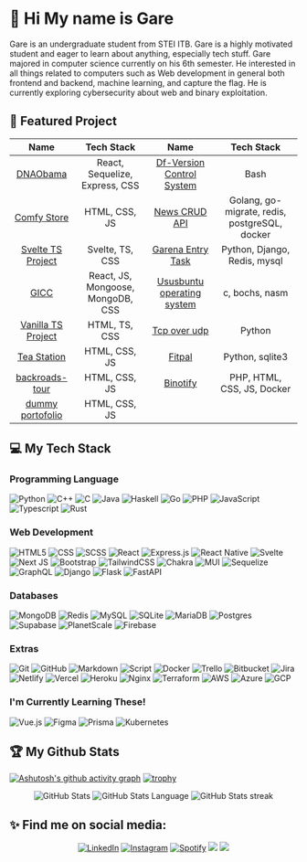 # 👋 Hi My name is Gare

Gare is an undergraduate student from STEI ITB. Gare is a highly motivated student and eager to learn about anything, especially tech stuff. Gare majored in computer science currently on his 6th semester. He interested in all things related to computers such as Web development in general both frontend and backend, machine learning, and capture the flag. He is currently exploring cybersecurity about web and binary exploitation.

## 🧾 Featured Project

| Name  | Tech Stack | Name  | Tech Stack |
| :-------------: |:-------------:| :-------------: |:-------------:|
| [DNAObama](https://dna-obama.vercel.app/)      | React, Sequelize, Express, CSS | [Df-Version Control System](https://github.com/IloveNooodles/df-vcs)      | Bash  |
| [Comfy Store](https://comfy-store-jr0b8ok48-ilovenooodles.vercel.app/)      | HTML, CSS, JS     | [News CRUD API](https://github.com/IloveNooodles/news-crud-api)      | Golang, go-migrate, redis, postgreSQL, docker|
| [Svelte TS Project](https://svelte-ts-mini-project.vercel.app/)     | Svelte, TS, CSS   | [Garena Entry Task](https://github.com/IloveNooodles/garena-entry-task)      | Python, Django, Redis, mysql|
| [GICC](https://www.ganeshaicc.web.id/)     | React, JS, Mongoose, MongoDB, CSS   | [Ususbuntu operating system](https://github.com/IloveNooodles/ususbuntu-operating-system)      | c, bochs, nasm|
| [Vanilla TS Project](https://vanilla-ts-project-d6s323oe4-ilovenooodles.vercel.app/)     | HTML, TS, CSS   | [Tcp over udp](https://github.com/IloveNooodles/tcp-over-udp)      | Python|
| [Tea Station](https://gare-tea-station.netlify.app/)     | HTML, CSS, JS   | [Fitpal](https://github.com/IloveNooodles/fitpal)      |Python, sqlite3|
| [backroads-tour](https://gare-backroads-tour.netlify.app/)     | HTML, CSS, JS   | [Binotify](https://github.com/IloveNooodles/binotify-app)      |PHP, HTML, CSS, JS, Docker|
| [dummy portofolio](https://gare-portofolio-project.netlify.app/)     | HTML, CSS, JS   |

## 💻 My Tech Stack

### Programming Language
 ![Python](https://img.shields.io/badge/Python-14354C?style=for-the-badge&logo=python)
 ![C++](https://img.shields.io/badge/C%2B%2B-00599C?style=for-the-badge&logo=c%2B%2B&logoColor=white)
 ![C](https://img.shields.io/badge/C-00599C?style=for-the-badge&logo=c&logoColor=white)
 ![Java](https://img.shields.io/badge/Java-ED8B00?style=for-the-badge&logo=java&logoColor=white)
 ![Haskell](https://img.shields.io/badge/Haskell-5e5086?style=for-the-badge&logo=haskell&logoColor=white)
 ![Go](https://img.shields.io/badge/go-%2300ADD8.svg?style=for-the-badge&logo=go&logoColor=white)
 ![PHP](https://img.shields.io/badge/php-%23777BB4.svg?style=for-the-badge&logo=php&logoColor=white)
 ![JavaScript](https://img.shields.io/badge/JavaScript-F7DF1E?style=for-the-badge&logo=javascript&logoColor=black)
 ![Typescript](https://img.shields.io/badge/TypeScript-007ACC?style=for-the-badge&logo=typescript&logoColor=white)
 ![Rust](https://img.shields.io/badge/rust-%23000000.svg?style=for-the-badge&logo=rust&logoColor=white)
 
### Web Development 
 ![HTML5](https://img.shields.io/badge/HTML5-E34F26?style=for-the-badge&logo=html5&logoColor=white)
 ![CSS](https://img.shields.io/badge/CSS3-1572B6?style=for-the-badge&logo=css3&logoColor=white)
 ![SCSS](https://img.shields.io/badge/Sass-CC6699?style=for-the-badge&logo=sass&logoColor=white)
 ![React](https://img.shields.io/badge/React-20232A?style=for-the-badge&logo=react&logoColor=61DAFB)
 ![Express.js](https://img.shields.io/badge/express.js-%23404d59.svg?style=for-the-badge&logo=express&logoColor=%2361DAFB)
 ![React Native](https://img.shields.io/badge/react_native-%2320232a.svg?style=for-the-badge&logo=react&logoColor=%2361DAFB)
 ![Svelte](https://img.shields.io/badge/svelte-%23f1413d.svg?style=for-the-badge&logo=svelte&logoColor=white)
 ![Next JS](https://img.shields.io/badge/Next-black?style=for-the-badge&logo=next.js&logoColor=white)
 ![Bootstrap](https://img.shields.io/badge/Bootstrap-563D7C?style=for-the-badge&logo=bootstrap&logoColor=white)
 ![TailwindCSS](https://img.shields.io/badge/tailwindcss-%2338B2AC.svg?style=for-the-badge&logo=tailwind-css&logoColor=white)
 ![Chakra](https://img.shields.io/badge/chakra-%234ED1C5.svg?style=for-the-badge&logo=chakraui&logoColor=white)
 ![MUI](https://img.shields.io/badge/MUI-%230081CB.svg?style=for-the-badge&logo=material-ui&logoColor=white)
 ![Sequelize](https://img.shields.io/badge/Sequelize-52B0E7?style=for-the-badge&logo=Sequelize&logoColor=white)
 ![GraphQL](https://img.shields.io/badge/-GraphQL-E10098?style=for-the-badge&logo=graphql&logoColor=white)
 ![Django](https://img.shields.io/badge/django-%23092E20.svg?style=for-the-badge&logo=django&logoColor=white)
 ![Flask](https://img.shields.io/badge/flask-%23000.svg?style=for-the-badge&logo=flask&logoColor=white)
 ![FastAPI](https://img.shields.io/badge/FastAPI-005571?style=for-the-badge&logo=fastapi)

### Databases
![MongoDB](https://img.shields.io/badge/MongoDB-%234ea94b.svg?style=for-the-badge&logo=mongodb&logoColor=white)
![Redis](https://img.shields.io/badge/redis-%23DD0031.svg?style=for-the-badge&logo=redis&logoColor=white)
![MySQL](https://img.shields.io/badge/mysql-%2300f.svg?style=for-the-badge&logo=mysql&logoColor=white) 
![SQLite](https://img.shields.io/badge/sqlite-%2307405e.svg?style=for-the-badge&logo=sqlite&logoColor=white) 
![MariaDB](https://img.shields.io/badge/MariaDB-003545?style=for-the-badge&logo=mariadb&logoColor=white) 
![Postgres](https://img.shields.io/badge/postgres-%23316192.svg?style=for-the-badge&logo=postgresql&logoColor=white)
![Supabase](https://img.shields.io/badge/Supabase-3ECF8E?style=for-the-badge&logo=supabase&logoColor=white)
![PlanetScale](https://img.shields.io/badge/planetscale-%23000000.svg?style=for-the-badge&logo=planetscale&logoColor=white)
![Firebase](https://img.shields.io/badge/firebase-%23039BE5.svg?style=for-the-badge&logo=firebase)

### Extras
 ![Git](https://img.shields.io/badge/-Git-333333?style=for-the-badge&logo=git&logoColor=white)
 ![GitHub](https://img.shields.io/badge/-GitHub-333333?style=for-the-badge&logo=github&logoColor=white)
 ![Markdown](https://img.shields.io/badge/Markdown-000000?style=for-the-badge&logo=markdown&logoColor=white)
 ![Script](https://img.shields.io/badge/Shell_Script-121011?style=for-the-badge&logo=gnu-bash&logoColor=white)
 ![Docker](https://img.shields.io/badge/docker-%230db7ed.svg?style=for-the-badge&logo=docker&logoColor=white)
 ![Trello](https://img.shields.io/badge/Trello-%23026AA7.svg?style=for-the-badge&logo=Trello&logoColor=white)
 ![Bitbucket](https://img.shields.io/badge/bitbucket-%230047B3.svg?style=for-the-badge&logo=bitbucket&logoColor=white)
 ![Jira](https://img.shields.io/badge/jira-%230A0FFF.svg?style=for-the-badge&logo=jira&logoColor=white)
 ![Netlify](https://img.shields.io/badge/netlify-%23000000.svg?style=for-the-badge&logo=netlify&logoColor=#00C7B7)
 ![Vercel](https://img.shields.io/badge/vercel-%23000000.svg?style=for-the-badge&logo=vercel&logoColor=white)
 ![Heroku](https://img.shields.io/badge/heroku-%23430098.svg?style=for-the-badge&logo=heroku&logoColor=white)
 ![Nginx](https://img.shields.io/badge/nginx-%23009639.svg?style=for-the-badge&logo=nginx&logoColor=white)
 ![Terraform](https://img.shields.io/badge/terraform-%235835CC.svg?style=for-the-badge&logo=terraform&logoColor=white)
 ![AWS](https://img.shields.io/badge/AWS-%23FF9900.svg?style=for-the-badge&logo=amazon-aws&logoColor=white) 
 ![Azure](https://img.shields.io/badge/azure-%230072C6.svg?style=for-the-badge&logo=azure-devops&logoColor=white)
 ![GCP](https://img.shields.io/badge/GoogleCloud-%234285F4.svg?style=for-the-badge&logo=google-cloud&logoColor=white)
 
 
### I'm Currently Learning These!
![Vue.js](https://img.shields.io/badge/vuejs-%2335495e.svg?style=for-the-badge&logo=vuedotjs&logoColor=%234FC08D)
![Figma](https://img.shields.io/badge/figma-%23F24E1E.svg?style=for-the-badge&logo=figma&logoColor=white)
![Prisma](https://img.shields.io/badge/Prisma-3982CE?style=for-the-badge&logo=Prisma&logoColor=white)
![Kubernetes](https://img.shields.io/badge/kubernetes-%23326ce5.svg?style=for-the-badge&logo=kubernetes&logoColor=white)

## 🏆 My Github Stats
[![Ashutosh's github activity graph](https://github-readme-activity-graph.vercel.app/graph?username=IloveNooodles&theme=xcode)](https://github.com/ashutosh00710/github-readme-activity-graph)
[![trophy](https://github-profile-trophy.vercel.app/?username=ilovenooodles&margin-w=15&column=8&theme=dracula)](https://github.com/ryo-ma/github-profile-trophy)
<p align = "center">
 <img src="https://github-readme-stats.vercel.app/api?username=IloveNooodles&show_icons=true&count_private=true&theme=dracula&include_all_commits=true&custom_title=Gare's%20Stats" alt="GitHub Stats">
 <img src="https://github-readme-stats.vercel.app/api/top-langs/?username=IloveNooodles&langs_count=8&layout=compact&theme=dracula&hide=Jupyter%20Notebook&custom_title=Gare's%20most%20used%20languages" alt="GitHub Stats Language">
 <img src="https://github-readme-streak-stats.herokuapp.com/?user=ilovenooodles&theme=dracula&hide_border=false" alt="GitHub Stats streak">
<p>

## ✨ Find me on social media:
  <p align = "center">
<a href="https://www.linkedin.com/in/garebaldhie/" target="_blank"><img src="https://img.shields.io/badge/LinkedIn-0077B5?style=for-the-badge&logo=linkedin&logoColor=white" alt="LinkedIn"></a>
<a href="https://www.instagram.com/mgarebaldhie " target="_blank"><img src="https://img.shields.io/badge/Instagram-E4405F?style=for-the-badge&logo=instagram&logoColor=white" alt="Instagram"></a>
<a href="https://open.spotify.com/user/eragiare " target="_blank"><img src="https://img.shields.io/badge/Spotify-%231ED760.svg?&style=for-the-badge&logo=spotify&logoColor=white" alt="Spotify"></a>
<a href="mailto:mgarebaldhie80@gmail.com"><img src="https://img.shields.io/badge/Gmail-D14836?style=for-the-badge&logo=gmail&logoColor=white"/></a>
<img src="https://komarev.com/ghpvc/?username=ilovenooodles&color=red&style=for-the-badge"/>
  </p>
